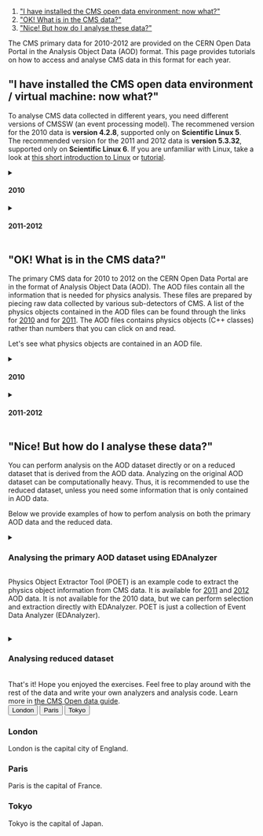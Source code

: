 1. ["I have installed the CMS open data environment: now what?"](#vm)
2. ["OK! What is in the CMS data?"](#data)
3. ["Nice! But how do I analyse these data?"](#nice)

The CMS primary data for 2010-2012 are provided on the CERN Open Data Portal in the Analysis Object Data (AOD) format. This page provides tutorials on how to access and analyse CMS data in this format for each year.

## <a name="vm">"I have installed the CMS open data environment / virtual machine: now what?" </a>

To analyse CMS data collected in different years, you need different versions of CMSSW (an event processing model). The recommened version for the 2010 data is <b>version 4.2.8</b>, supported only on <b>Scientific Linux 5</b>. The recommended version for the 2011 and 2012 data is <b>version 5.3.32</b>, supported only on <b>Scientific Linux 6</b>. If you are unfamiliar with Linux, take a look at <a href="https://twiki.cern.ch/twiki/bin/view/CMSPublic/WorkBookBasicLinux">this short introduction to Linux</a> or <a href="https://swcarpentry.github.io/shell-novice/">tutorial</a>.

<details>
<summary><h4>2010</h4></summary>
  
  <header>
    <h3>Using virtual machine</h3>
  </header>

<p>
Once you have installed the <a href="/docs/cms-virtual-machine-2010"> CMS-specific CERN Virtual Machine </a>, you need to open a terminal. In the "CMS-OpenData-1.1.2" VM, always use the "CMS shell" terminal available from the "CMS Shell" icon on the desktop (only if using the VM version "CMS-OpenData-1.0.0-rc7". Open a terminal with the X terminal emulator from an icon bottom-left of the VM screen). Execute the following command in the terminal if you haven't done so yet. It downloads for you the correct version of CMSSW:

```shell
$ cmsrel CMSSW_4_2_8
```
</p>

<p>
Then, make sure that you are always in the <b>CMSSW_4_2_8/src/</b> directory and that the CMS analysis environment is properly setup by entering the following commands in the terminal (you must do so every time you boot the VM before you can proceed):

```shell
$ cd CMSSW_4_2_8/src/
$ cmsenv
```
</p>

<header>
  <h3>Using Docker container</h3>
</header>

<p>
If you do not want to work on a virtual machine, you can try to to analyse CMS data in a Docker container, following the <a href="/docs/cms-guide-docker">instruction</a>.
</p>
<br>
</details>


<details>
<summary><h4>2011-2012</h4></summary>
<br>

<header>
  <h3>Using virtual machine</h3>
</header>

<p>
Once you have installed the <a href="/docs/cms-guide-docker">CMS open data container</a> or the <a href="/docs/cms-virtual-machine-2011">CMS-specific CERN Virtual Machine</a>, you need to open a terminal. If you are using the VM, always use the "CMS shell" terminal for all CMSSW-specific commands. It is available from the "CMS Shell" icon on the desktop. In the VM "CMS Shell", execute the following command in the terminal if you haven't done so yet. It downloads for you the correct version of CMSSW:

```shell
$ cmsrel CMSSW_5_3_32
```
</p>

<p>
Note that if you get a warning message about the current OS not being slc6, you are using a wrong terminal ("Outer Shell") which is CERN CentOS 7 (cc7). Open a "CMS Shell" terminal as explained above and execute the cmsrel command there.
</p>

<p>
In the VM, the CMS analysis environment needs to be properly setup by entering the following commands in the terminal (you must do so every time you boot the VM before you can proceed):

```shell
$ cd CMSSW_5_3_32/src/
$ cmsenv # do not execute this command if you are working in the container
```
</p>

<p>
Make sure that you are always in the <b>CMSSW_5_3_32/src/</b> directory, both in the CMS open data container and in the VM (and in the "CMS Shell" terminal in VM).
</p>

<header>
  <h3>Using Docker container</h3>
</header>

<p>
If you do not want to work on a virtual machine, you can try to to analyse CMS data in a Docker container, following the <a href="/docs/cms-guide-docker">instruction</a>.
</p>
<br>
</details>

## <a name="data"> "OK! What is in the CMS data?" </a>

<p>
The primary CMS data for 2010 to 2012 on the CERN Open Data Portal are in the format of Analysis Object Data (AOD). The AOD files contain all the information that is needed for physics analysis. These files are prepared by piecing raw data collected by various sub-detectors of CMS. A list of the physics objects contained in the AOD files can be found through the links for <a href="/docs/cms-physics-objects-2010">2010</a> and for <a href="/docs/cms-physics-objects-2011">2011</a>. The AOD files contains physics objects (C++ classes) rather than numbers that you can click on and read.
</p>

<p>
Let's see what physics objects are contained in an AOD file.
</p>

<details>
<summary><h4>2010<h4></summary>

        <p>
        Make sure that you are in the <b>CMSSW_4_2_8/src/</b> folder (and in the "CMS Shell" terminal, if using the "CMS-OpenData-1.1.2" VM). Also make sure that you have executed the <code>cmsenv</code> command in your terminal to launch the CMS analysis environment.
        </p>
        
        <p>
        Select a dataset, for example, the <a href="/record/24404">Mu primary dataset</a> from Run2010B. Click the "Download" tab at the bottom of the page to see a list of files contained in this dataset. You can select a file from the list and print out its contents with:
        
        ```shell
        $ edmDumpEventContent root://eospublic.cern.ch//eos/opendata/cms/Run2010B/Mu/AOD/Apr21ReReco-v1/0000/00459D48-EB70-E011-AF09-90E6BA19A252.root
        ```
        </p>
        
        <p>
        The ouput is a list of objects that the file contains, such as
                
        ```shell
            Type                                  Module                      Label             Process
            ----------------------------------------------------------------------------------------------
            edm::TriggerResults                   "TriggerResults"            ""                "HLT"
            trigger::TriggerEvent                 "hltTriggerSummaryAOD"      ""                "HLT"
            [...]
            vector<reco::GsfElectron>             "gsfElectrons"              ""                "RECO"
            [...]
            vector<reco::Muon>                    "muons"                     ""                "RECO"
            [...]
        ```
        </p>
        <p>
        Documentation of the objects of main interest to physics analysis is available in <a href="https://cms-opendata-guide.web.cern.ch/analysis/selection/objects/objects/">the CMS Open Data guide</a>. The objects are implemented as C++ classes in the CMS software package <a href="https://github.com/cms-sw/cmssw">CMSSW</a>, and detailed reference documentation of all classes is available in <a href="https://cmsdoxygen.web.cern.ch/cmsdoxygen/CMSSW_4_2_8/doc/html/annotated.html">the class list of the CMSSW reference manual</a>. To see the properties of electrons, you would navigate to the <a href="https://cmsdoxygen.web.cern.ch/cmsdoxygen/CMSSW_4_2_8/doc/html/d1/d57/namespacereco.html">namespace "reco"</a> and find the entry for <code>GsfElectron</code>. The <a href="https://cmsdoxygen.web.cern.ch/cmsdoxygen/CMSSW_4_2_8/doc/html/d0/d6d/classreco_1_1GsfElectron.html">reco::GsfElectron Class Reference</a> lists all member functions through which the different properties of a reconstructed electron can be accessed. Note that many of the basic properties are "inherited" from the parent classes and are listed separately under "Public Member Functions inherited from ... ". You can find more information about each object in the CMS Open Data guide (e.g. <a href="https://cms-opendata-guide.web.cern.ch/analysis/selection/objects/electrons/">electrons</a>).
        </p><br>
</details>

<details>
<summary><h4>2011-2012</h4></summary>
        <p>
        Make sure that you are in the <b>CMSSW_5_3_32/src/</b> folder (and, in VM, you have executed the <code>cmsenv</code> command in your terminal).
        </p>
        <p>
        Select a dataset, for example, the <a href="/record/24404">ElectronHad dataset</a> from Run2012A. Click the "Download" tab at the bottom of the page to see a list of files contained in this dataset. You can select a file from the list and print out its contents with:
        
        ```shell
        $ edmDumpEventContent root://eospublic.cern.ch//eos/opendata/cms/Run2012A/ElectronHad/AOD/22Jan2013-v1/20000/FEE9E03A-F581-E211-8758-002618943901.root
        ```
        </p>
        
        <p>
        The ouput is a list of objects that the file contains, such as
        
        ```shell
            Type                                  Module                      Label             Process
            ----------------------------------------------------------------------------------------------
            edm::TriggerResults                   "TriggerResults"            ""                "HLT"
            trigger::TriggerEvent                 "hltTriggerSummaryAOD"      ""                "HLT"
            [...]
            vector<reco::GsfElectron>             "gsfElectrons"              ""                "RECO"
            [...]
            vector<reco::Muon>                    "muons"                     ""                "RECO"
            [...]
        ```
        </p>
        
        <p>
        Documentation of the objects of main interest to physics analysis is available in <a href="https://cms-opendata-guide.web.cern.ch/analysis/selection/objects/objects/">the CMS Open Data guide</a>. The objects are implemented as C++ classes in the CMS software package <a href="https://github.com/cms-sw/cmssw">CMSSW</a>, and detailed reference documentation of all classes is available in <a href="https://cmsdoxygen.web.cern.ch/cmsdoxygen/CMSSW_5_3_30/doc/html/annotated.html">the class list of the CMSSW reference manual</a>. To see the properties of electrons, you would navigate to the <a href="https://cmsdoxygen.web.cern.ch/cmsdoxygen/CMSSW_5_3_30/doc/html/d1/d57/namespacereco.html">namespace "reco"</a> and find the entry for <code>GsfElectron</code>. The <a href="https://cmsdoxygen.web.cern.ch/cmsdoxygen/CMSSW_5_3_30/doc/html/d0/d6d/classreco_1_1GsfElectron.html">reco::GsfElectron Class Reference</a> lists all member functions through which the different properties of a reconstructed electron can be accessed. Note that many of the basic properties are "inherited" from the parent classes and are listed separately under "Public Member Functions inherited from ... ". You can find more information about each object in the CMS Open Data guide (e.g. <a href="https://cms-opendata-guide.web.cern.ch/analysis/selection/objects/electrons/">electrons</a>).
        </p><br>
</details>


## <a name="nice">"Nice! But how do I analyse these data?"</a>

<p>
        You can perform analysis on the AOD dataset directly or on a reduced dataset that is derived from the AOD data. Analyzing on the original AOD dataset can be computationally heavy. Thus, it is recommended to use the reduced dataset, unless you need some information that is only contained in AOD data. 
</p>

<p>
        Below we provide examples of how to perfom analysis on both the primary AOD data and the reduced data. 
</p>

<details>
<summary><a name="EDAnalyzer"><h3>Analysing the primary AOD dataset using EDAnalyzer</h3></a></summary>

<p>
As mentioned above, you typically do not perform an analysis directly on the AOD files. However, there might be cases where only the AOD files contain some of the information you need. The objects contained in the AOD files can be accessed through a software module, which can be built with a helper script (EDAnalyzer) available in the CMS open data environment. Here we provide a simple example on how to use EDAnalyzer. 
</p>

<p>
In CMS environment (after running <code>cmsenv</code> in <a href="#vm">the first section</a>), do the following:

```shell
$ mkdir Demo
$ cd Demo
$ mkedanlzr DemoAnalyzer
$ cd DemoAnalyzer
```
</p>

<p>
This will create several template files in the new DemoAnalyzer directory. For more information about CMSSW analyzer modules, have a look in <a href="https://cms-opendata-guide.web.cern.ch/cmssw/cmsswanalyzers/">the CMS open data guide</a>.
</p>

<p>
Compile the code with:

```shell
$ scram b
```
</p>

<p>
You can ignore the message

```
    ****WARNING: No need to export library once you have declared your library as plugin.
            Please cleanup src/Demo/DemoAnalyzer/BuildFile by removing the <export></export> section.
```

or take action and remove the indicated section from <code>BuildFile.xml</code>.
</p>

<p>
Change the file name in the configuration file <code>demoanalyzer_cfg.py</code> in the DemoAnalyzer directory. Take the <a href="/record/14">Mu primary dataset</a> from Run2010B (<a href="/record/24460">SingleMu dataset</a> from Run2012D) as an example. Replace <code>file:myfile.root</code> with <code>file:myfile.root</code> with <code>root://eospublic.cern.ch//eos/opendata/cms/Run2010B/Mu/AOD/Apr21ReReco-v1/0000/00459D48-EB70-E011-AF09-90E6BA19A252.root</code (<code>root://eospublic.cern.ch//eos/opendata/cms/Run2012D/SingleMu/AOD/22Jan2013-v1/10000/0015EC7D-EAA7-E211-A9B9-E0CB4E5536A7.root</code>). 
</p>

<p>
Change the max number of events to 10 (i.e change -1 to 10 in <code>process.maxEvents = cms.untracked.PSet( input = cms.untracked.int32(-1)</code>).
</p>

<p>
Run the code with:

```shell
$ cmsRun demoanalyzer_cfg.py
```
</p>

<p>
You will get an output like:

```
    221119 18:53:23 1032 Xrd: XrdClientConn: Error resolving this host's domain name.
    221119 18:53:23 1032 secgsi_InitProxy: cannot access private key file: /home/cmsusr/.globus/userkey.pem
    221119 18:53:23 1032 Xrd: CheckErrorStatus: Server [eospublic.cern.ch] declared: (error code: 3005)
    19-Nov-2022 18:53:23 CET  Initiating request to open file root://eospublic.cern.ch//eos/opendata/cms/Run2012D/SingleMu/AOD/22Jan2013-v1/10000/0015EC7D-EAA7-E211-A9B9-E0CB4E5536A7.root
    19-Nov-2022 18:53:26 CET  Successfully opened file root://eospublic.cern.ch//eos/opendata/cms/Run2012D/SingleMu/AOD/22Jan2013-v1/10000/0015EC7D-EAA7-E211-A9B9-E0CB4E5536A7.root
    Begin processing the 1st record. Run 206401, Event 240060474, LumiSection 178 at 19-Nov-2022 18:54:37.199 CET
    Begin processing the 2nd record. Run 206401, Event 240069594, LumiSection 178 at 19-Nov-2022 18:54:37.227 CET
    Begin processing the 3rd record. Run 206401, Event 240049754, LumiSection 178 at 19-Nov-2022 18:54:37.228 CET
    Begin processing the 4th record. Run 206401, Event 240115594, LumiSection 178 at 19-Nov-2022 18:54:37.228 CET
    Begin processing the 5th record. Run 206401, Event 240154770, LumiSection 178 at 19-Nov-2022 18:54:37.229 CET
    Begin processing the 6th record. Run 206401, Event 240103386, LumiSection 178 at 19-Nov-2022 18:54:37.229 CET
    Begin processing the 7th record. Run 206401, Event 240173338, LumiSection 178 at 19-Nov-2022 18:54:37.230 CET
    Begin processing the 8th record. Run 206401, Event 240127898, LumiSection 178 at 19-Nov-2022 18:54:37.230 CET
    Begin processing the 9th record. Run 206401, Event 240103970, LumiSection 178 at 19-Nov-2022 18:54:37.231 CET
    Begin processing the 10th record. Run 206401, Event 240129066, LumiSection 178 at 19-Nov-2022 18:54:37.231 CET
    19-Nov-2022 18:54:37 CET  Closed file root://eospublic.cern.ch//eos/opendata/cms/Run2012D/SingleMu/AOD/22Jan2013-v1/10000/0015EC7D-EAA7-E211-A9B9-E0CB4E5536A7.root

    =============================================

    MessageLogger Summary

    type     category        sev    module        subroutine        count    total
    ---- -------------------- -- ---------------- ----------------  -----    -----
        1 fileAction           -s file_close                             1        1
        2 fileAction           -s file_open                              2        2

    type    category    Examples: run/evt        run/evt          run/evt
    ---- -------------------- ---------------- ---------------- ----------------
        1 fileAction           PostEndRun
        2 fileAction           pre-events       pre-events

    Severity    # Occurrences   Total Occurrences
    --------    -------------   -----------------
    System                  3                   3
```
</p>

<p>
This is a simple loop over the first 10 events in the file. To access the physics object information, for example, of muons, add the following lines in <code>src/DemoAnalyzer.cc</code> (the lines before and after of the lines to be added are also shown):

```shell
[...]
#include "FWCore/ParameterSet/interface/ParameterSet.h"

//classes to extract Muon information
#include "DataFormats/MuonReco/interface/Muon.h"
#include "DataFormats/MuonReco/interface/MuonFwd.h"
#include<vector>
//
// class declaration
[...]

      // ----------member data ---------------------------
      std::vector<float> muon_e; //energy values for muons in the event
};
[...]
   using namespace edm;

    //clean the container
    muon_e.clear();

    //define the handler and get by label
    Handle<reco::MuonCollection> mymuons;
    iEvent.getByLabel("muons", mymuons);

    //if collection is valid, loop over muons in event
    if(mymuons.isValid()){
        for (reco::MuonCollection::const_iterator itmuon=mymuons->begin(); itmuon!=mymuons->end(); ++itmuon){
            muon_e.push_back(itmuon->energy());
        }
    }

    //print the vector
    for(unsigned int i=0; i < muon_e.size(); i++){
        std::cout <<"Muon # "<<i<<" with E = "<<muon_e.at(i)<<" GeV."<<std::endl;
    }

#ifdef THIS_IS_AN_EVENT_EXAMPLE
[...]
```


Modify the <code>BuildFile.xml</code> to include <code>DataFormats/MuonReco</code> dependencies so that it becomes:

```shell
<use name="FWCore/Framework"/>
<use name="FWCore/PluginManager"/>
<use name="DataFormats/MuonReco"/>
<use name="FWCore/ParameterSet"/>
<flags EDM_PLUGIN="1"/>
```
</p>

<p>
Compile and run again with:

```shell
$ scram b
$ cmsRun demoanalyzer_cfg.py
```
</p>

<p>
The output gives the energy of muons in these events:

```
    19-Nov-2022 19:53:08 CET  Initiating request to open file root://eospublic.cern.ch//eos/opendata/cms/Run2012D/SingleMu/AOD/22Jan2013-v1/10000/0015EC7D-EAA7-E211-A9B9-E0CB4E5536A7.root
    19-Nov-2022 19:53:10 CET  Successfully opened file root://eospublic.cern.ch//eos/opendata/cms/Run2012D/SingleMu/AOD/22Jan2013-v1/10000/0015EC7D-EAA7-E211-A9B9-E0CB4E5536A7.root
    Begin processing the 1st record. Run 206401, Event 240060474, LumiSection 178 at 19-Nov-2022 19:53:50.971 CET
    Muon # 0 with E = 31.2151 GeV.
    Begin processing the 2nd record. Run 206401, Event 240069594, LumiSection 178 at 19-Nov-2022 19:53:51.000 CET
    Muon # 0 with E = 62.6309 GeV.
    Begin processing the 3rd record. Run 206401, Event 240049754, LumiSection 178 at 19-Nov-2022 19:53:51.001 CET
    Muon # 0 with E = 71.6465 GeV.
    Muon # 1 with E = 3.99535 GeV.
    Begin processing the 4th record. Run 206401, Event 240115594, LumiSection 178 at 19-Nov-2022 19:53:51.001 CET
    Muon # 0 with E = 137.55 GeV.
    Muon # 1 with E = 2.70864 GeV.
    Muon # 2 with E = 4.33524 GeV.
    Begin processing the 5th record. Run 206401, Event 240154770, LumiSection 178 at 19-Nov-2022 19:53:51.002 CET
    Muon # 0 with E = 87.9848 GeV.
    Muon # 1 with E = 4.34456 GeV.
    Begin processing the 6th record. Run 206401, Event 240103386, LumiSection 178 at 19-Nov-2022 19:53:51.002 CET
    Muon # 0 with E = 30.2197 GeV.
    Muon # 1 with E = 11.064 GeV.
    Muon # 2 with E = 10.8193 GeV.
    Begin processing the 7th record. Run 206401, Event 240173338, LumiSection 178 at 19-Nov-2022 19:53:51.003 CET
    Muon # 0 with E = 6.84971 GeV.
    Muon # 1 with E = 12.0909 GeV.
    Muon # 2 with E = 3.20224 GeV.
    Muon # 3 with E = 7.04104 GeV.
    Muon # 4 with E = 7.90646 GeV.
    Muon # 5 with E = 6.20379 GeV.
    Begin processing the 8th record. Run 206401, Event 240127898, LumiSection 178 at 19-Nov-2022 19:53:51.003 CET
    Muon # 0 with E = 42.8793 GeV.
    Muon # 1 with E = 3.31122 GeV.
    Muon # 2 with E = 3.85927 GeV.
    Muon # 3 with E = 3.0424 GeV.
    Begin processing the 9th record. Run 206401, Event 240103970, LumiSection 178 at 19-Nov-2022 19:53:51.003 CET
    Muon # 0 with E = 55.7221 GeV.
    Muon # 1 with E = 2.80195 GeV.
    Begin processing the 10th record. Run 206401, Event 240129066, LumiSection 178 at 19-Nov-2022 19:53:51.004 CET
    Muon # 0 with E = 33.7197 GeV.
    Muon # 1 with E = 4.90223 GeV.
    Muon # 2 with E = 5.61441 GeV.
    19-Nov-2022 19:53:51 CET  Closed file root://eospublic.cern.ch//eos/opendata/cms/Run2012D/SingleMu/AOD/22Jan2013-v1/10000/0015EC7D-EAA7-E211-A9B9-E0CB4E5536A7.root
```
</p>

<p>
<strong>NOTE</strong>: To analyse the full event content, the analysis job needs access to the "condition data", such as the jet-energy corrections. To see how the connection to the condition database is established, you can check the <a href="/docs/cms-guide-for-condition-database">Guide to the CMS condition database</a>. For simpler analyses, like the example above, where we use only physics objects needing no further data for corrections, you do not need to connect to the condition database.
</p>

<p>
For detailed examples on applying selections and analyzing the full event content of AOD files through EDAnalyzer, refer to <a href="/record/560">this CMS analysis example for 2010 data</a> and <a href="/record/5500">this CMS analysis example for 2011-2012 data</a>. Take a look at the scripts to learn how selections and extractions are done. 
</p><br>

</details>


<p>
        Physics Object Extractor Tool (POET) is an example code to extract the physics object information from CMS data. It is available for <a href="https://github.com/cms-opendata-analyses/PhysObjectExtractorTool/tree/2011">2011</a> and <a href="https://github.com/cms-opendata-analyses/PhysObjectExtractorTool/tree/2012">2012</a> AOD data. It is not available for the 2010 data, but we can perform selection and extraction directly with EDAnalyzer. POET is just a collection of Event Data Analyzer (EDAnalyzer). 
</p><br>

<details>
<summary><h3> Analysing reduced dataset </h3></summary>
  
  <p>
  AOD data can be reduced to NanoAOD-like data formats, which hold tuples instead of C++ class and thus can be read directly through ROOT. One useful otpion of analyzing the reduced dataset is using <b>NanoAODRun1</b> data, which is available for all Run1 data (2010-2012) on Open Data Portal. The <a href="https://github.com/cms-opendata-analyses/NanoAODRun1ProducerTool">production code</a> is available but not intended to be used by non-expert users. Users who wish to produce reduced dataset by themselves should refer to the other option -- <a href="https://github.com/cms-opendata-analyses/PhysObjectExtractorTool"><b>Physics Object Extractor Tool (POET)</b></a>, which extracts information of different physics objects into a ROOT file and produces NanoAOD-like tuples from AOD files. It is in essence a collection of EDAnalyzer that we saw in the <a href="#EDAnalyzer">previous subsection</a>. Note that POET is only avaialble for 2011 and 2012 data. Users should refer back to the <a href="#EDAnalyzer">EDAnalyzer</a>, if they need more information from the 2010 data than what is already in NanoAODRun1. Examples on how to use NanoAODRun1 and POET are provided respectively. 
  </p><br>
  
  <details>
  <summary><h4>Reduce the AOD files to NanoAODRun1 tuples</h4></summary>
    
  <p>
  The NanoAODRun1 format is a NanoAOD-like ntuple format for CMS Run 1 data, readable with bare ROOT or other ROOT-compatible software. It contains the per-event information that is needed in most generic analyses. The goal is that about 50% of all publishable Open Data analyses can be performed using this simplified and easy-to-access data format without compromise of the quality of the scientific result. 
  </p>

  <p>
   A list of variables in NanoAODRun1 MC data can be found <a href="https://twiki.cern.ch/twiki/pub/CMSPublic/WorkBookNanoAODRun1/doc_DYJetsToLL_M-50_7TeV.html">here</a>. Collision data contains the same variables, except for the generator-level information.
  </p>
  
  <p>
  Note that NanoAODRun1 dfata format should not be confused with another NanoAOD-like <a href="/record/12353">reduced format created for educational purposes rather than for analysis purposes</a>, which is sometimes also referred to as "NanoAOD" in the Open Data context.
  </p>
  
  <p>
    Here we provide examples on how to use NanoAODRun1 data to reproduce published results. The setup and usage of NanoAODRun1 are the same for all years (2010-2012).
  </p>

  <details>
  <summary><b>Plot histogram with standard ROOT macro in C++</b></summary>

  In this example, we are rerpoducing the plot of invariant mass spectrum of dimuons in a <a href="https://inspirehep.net/literature/1118729">CMS paper</a> that uses the 2010 muon data. 

  The only thing we need to do is to write a C++ script and run it with ROOT.

  Create a C++ script with the name "MuHistos_eospublic.cxx":
  ```shell
  touch MuHistos_eospublic.cxx
  ```

  Copy and paste the <a href="https://twiki.cern.ch/twiki/pub/CMSPublic/NanoAODRun1Examples/MuHistos_eospublic.cxx">code</a> to the script.

  Execute it with 
  
  ```shell
  root -l MuHistos_eospublic.cxx++
  ```

  <b>Troubleshoot</b>: Make sure you have access to ROOT. It is automatically available if you are in <a href="#vm">CMS environment</a>. To test if you have access to ROOT, execute <code>root -l</code>. This command should start a ROOT session for you, if it is available. If you the job finishes very fast and you get the the output <code>entries = 0</code> (failure of xrootd access, no data read) you might have to source the script described in the FAQ for the next example. 

  The output plot looks like this:
  
  <img src="/static/docs/cms-getting-started-aod-2010-2012/MuHistos_eospublic_mass.png" width="70%">

  <br>
  </details>

  <details>
  <summary><b>Plot histogram with interactive CINT/Cling and/or RDataFrame in C++</b></summary>
  
  <p>
  In this example, we will reproduce one plot from a <a href="https://inspirehep.net/literature/1292243">CMS conference report</a> and one plot from <a href="https://inspirehep.net/literature/1485699"> a CMS paper</a>. This example is slightly more complicated than then previous example. It involves trigger selections, muon quality selections, an individually revertexed dimuon system to reduce pileup background, and dealing with two different overlapping datasets. Using this example, we show how to work on NanoAODRun1 data using interactive CINT/Cling or RDataFrame.
  </p>

  <details>
  <summary><h5>CINT/Cling</h5></summary>
  <p>
  CINT/Cling is the ROOT interactive C++ interpreter, which can be run as a script as well as be run line by line on the command line of an interactive Root session. One does not normally use CINT/Cling for advanced analyses, but it is worthwhile to try out this interactive option before converging to a final analysis strategy. This is the setup that was used for the original development of this example to find the relevant cuts.
  </p>
  <p>
  With NanoAODRun1, the workflow is always the same -- writing an analysis script and execute it in ROOT, regardless of which interface we use it with.
  </p>

  Create a C++ script with the name "MuHistos_eospublic.cxx":
  ```shell
  touch Dimuon2011_eospublic.C
  ```

  Copy and paste the <a href="https://twiki.cern.ch/twiki/pub/CMSPublic/NanoAODRun1Examples/Dimuon2011_eospublic.C">code</a> to the script.

  Execute it with 
  
  ```shell
  root -l Dimuon2011_eospublic.C
  ```

  It takes at least 30 minutes to run. It might take longer because of your network, because it accesses data remotely from the CERN eospublic disks. If you prefer to download the data to your computer and access it locally, you may use the local data with <a href="https://twiki.cern.ch/twiki/pub/CMSPublic/NanoAODRun1Examples/Dimuon2011_local.C">this script</a>. 
  
  </details>

  <details>
  <summary><h5>RDataFrame</h5></summary>
  <p>
  RDataFrame is a powerful interface for data analysis in ROOT. It reads columnar data from a data source and allows easy skimmming  and manipulation of the data in a simple and straightforward way. It also allows multi-threading and other low-level optimizations that may help to speed up the processing time. RDataFrame makes a good choice for analyses with a relatively straightforward cut and analysis flow. 
  </p>

  Create a C++ script with the name "MuHistos_eospublic.cxx":
  ```shell
  touch Dimuon2011_eospublic_RDF.C
  ```

  Copy and paste the <a href="https://twiki.cern.ch/twiki/pub/CMSPublic/NanoAODRun1Examples/Dimuon2011_eospublic_RDF.C">code</a> to the script. This script plots the dimuon mass spectrum for different trigger paths.

  Execute it with 
  
  ```shell
  root -l Dimuon2011_eospublic_RDF.C
  ```

  If you prefer to download the data (50+80GB) to your computer and access it locally, you may use the local data with <a href="https://twiki.cern.ch/twiki/pub/CMSPublic/NanoAODRun1Examples/Dimuon2011_local_RDF.C">this script</a>.
  
  The output plot looks like this:
  
  <img src="/static/docs/cms-getting-started-aod-2010-2012/Dimuon2011_eospublic_RDF.png" width="70%"><br>

  
  If you would like to speed up the processing time through multithreading, try <a href="https://twiki.cern.ch/twiki/pub/CMSPublic/NanoAODRun1Examples/Dimuon2011_eospublic_RDF2.C">this script</a>.

  The output plot looks like this:
  
  <img src="/static/docs/cms-getting-started-aod-2010-2012/Dimuon2011_eospublic_RDF2.png" width="70%">
  
  <br>
  </details>

  Exit the ROOT session with <code>.q</code> in the command line, if the session does not automatically end after the execution.

  <b>Troubleshoot:</b> If you get the error <code>fatal error: 'Math/Vector4Dfwd.h' file not found</code> with your default ROOT setup, execute

  on Centos7:
  
  ```shell
    source /cvmfs/sft.cern.ch/lcg/views/LCG_98/x86_64-centos7-gcc8-opt/setup.sh
  ```

  on slc6:
  
  ```shell
  source /cvmfs/sft.cern.ch/lcg/views/LCG_95/x86_64-slc6-gcc8-opt/setup.sh
  ```

  </details>

  <details>
  <summary><b>Plot histogram with RDataFrame in python</b></summary>
  <p>
  In this example, we will reproduce the dimuon spectrum in the <a href="/record/12342">2012 DoubleMuParked outreach example</a>. A much smaller reduced NanoAOD-like ntuples was provided in the outreach example for educational purposes. The analysis scripts from this outreach example can also be used on the larger NanoAODRun1 ntuples. The original <a href="/record/12342">example</a> uses RDataFrame and is available in C++, python and Jupyter notebook. Here we only provide examples in python and Jupyter notebook. For using RDataFrame in C++, please refer to the previous subsection.
  </p>
    
  Create a C++ script with the name "dimuonSpectrum2012_eospublic.py":
  ```shell
  touch dimuonSpectrum2012_eospublic.py
  ```

  Copy and paste the <a href="https://twiki.cern.ch/twiki/pub/CMSPublic/NanoAODRun1Examples/dimuonSpectrum2012_eospublic.py.txt">code</a> to the script.

  Execute it with 
  
  ```shell
  python dimuonSpectrum2012_eospublic.py
  ```

  The output plot looks like this:
  
  <img src="/static/docs/cms-getting-started-aod-2010-2012/dimuonSpectrum2012.png" width="70%"><br>

  If you prefer to download the data (80+110GB) to your computer and access it locally, you may use the local data with <a href="https://twiki.cern.ch/twiki/pub/CMSPublic/NanoAODRun1Examples/dimuonSpectrum2012_local.py.txt">this script</a>.

  To get a simple demonstration from you web browser without installing ROOT, you can also plug NanoAODRun1 samples into the <a href="/record/12342">original Outreach Jupyter notebook example</a>:
  
  Start the notebook and execute all steps in the order indicated (click on each block and type control enter)

  In step \[3\], replace the input file by e.g. <code>root://eospublic.cern.ch//eos/opendata/cms/upload/NanoAODRun1/01-Jul-22/Run2012B_DoubleMuParked/01-Jul-22Run2012B_DoubleMuParked/03C5684F-8BAF-4312-8235-2B0039F2FB93.root</code> (for pasting, use control V).

  In step \[12\], change <code>%jsroot</code> on to <code>%jsroot</code> off .
  
  The (low statistics) result (just one file) should pop on on your screen. Note that the notebook might not work on the large merged samples for internal size and memory reasons. Making the usage of Jupyter notebooks possible realistically also for larger samples is currently under investigation.

  </details>
  
  </details>

  <details>
  <summary><h4>Reduce the AOD files using POET</h4></summary>
  <p>
  In AOD files, reconstructed physics objects are included without checking their "quality". For example, the reconstructed objects in the muon collection that you printed out in the <a href="#EDAnalyzer">EDAnalyzer example</a> is not guaranteed to be from validated data. In order to analyze only the "good quality" data, you must apply some selection criteria.
  </p>
    
  <p>
  Physics Object Extractor Tool (POET) allows you to filter for validated data, apply selection criteria to select useful events and write out physics objects and their properties to a reduced dataset. For a quick start, check <a href="https://github.com/cms-opendata-analyses/PhysObjectExtractorTool">this repository</a>. Similar to the NanoAODRun1 examples, you can use <a href="http://root.cern.ch">ROOT</a> to inspect reconstructed particles and the distributions of their properties.
  </p>

  <p>
  Start by getting the code and compiling it. Note that POET does not work for the 2010 data, which requires an older version of CMSSW. Make sure that you are back in the <b>CMSSW_5_3_32/src/</b> folder. If you are using the VM, do the git command to get the code in the "Outer shell" terminal. Go to the right folder with <code>cd ~/CMSSW_5_3_32/src</code>. In the container, keep using the normal container shell and go to the right folder with <code>cd $CMSSW_BASE/src</code>.

  ```shell
  $ git clone https://github.com/cms-opendata-analyses/PhysObjectExtractorTool.git
  ```
  </p>

  <p>
  If you are using the VM, change now back to the "CMS shell" terminal. Get the 2012 (2011) "branch" of the repository for 2012 (2011) data. In the following example, we use the 2012 data, so we checkout the 2012 branch. Make sure that you are always in the <b>CMSSW_5_3_32/src/</b> folder. Checkout the branch and compile the code with:
  
  ```shell
  $ cd PhysObjectExtractorTool
  $ git checkout 2012
  $ scram b
  ```
  </p>

  <p>
  Note how only the validated runs are selected in the configuration file. The relevant lines are:
  
  ```python
    import FWCore.ParameterSet.Config as cms
    import FWCore.PythonUtilities.LumiList as LumiList

    [...]
  
  	goodJSON = "data/Cert_190456-208686_8TeV_22Jan2013ReReco_Collisions12_JSON.txt"
  	myLumis = LumiList.LumiList(filename=goodJSON).getCMSSWString().split(",")
  	process.source.lumisToProcess = CfgTypes.untracked(
  	    	CfgTypes.VLuminosityBlockRange())
  	process.source.lumisToProcess.extend(myLumis)
  ```
  </p>

  <p>
  This selection must always be applied to any analysis on CMS open data, and to do so you must have the validation file downloaded to your local area.
  </p>

  <p>
  To produce a root file with selected objects, do the following:
  
  ```shell
  $ cd PhysObjectExtractor
  $ cmsRun python/poet_cfg.py
  ```
  </p>

  <p>
  The configuration file sets it to run over 1000 events in a simulated dataset. The script runs over all the events when the number is set to -1.
  </p>

  We can check the content of the output ROOT file through command lines or C++ scripts as we did in the previous examples. We can also check the content and make plots through an interactive Graphical User Interface (GUI). We use this example to show how to do so with ROOT GUI.
  
  If you are using the CMS open data container with the VNC application installed (see the <a href="/docs/cms-guide-docker#vnc">container guide page</a>), for opening the graphical user interface, start the VNC application in the container by typing

  ```shell
  $ start_vnc
  ```

  Then start a VNC viewer on your local computer using the password <code>cms.cern</code>. The http option for a GUI in the browser is not guaranteed to work in the container with this CMSSW version.


  You can now open the POET output file in ROOT:

  ```shell
  $ root myoutput.root
  ```
  
  You will see the ROOT logo appear on screen. You can now open the ROOT GUI by entering:
  
  ```shell
  TBrowser t
  ```

  You will see the ROOT browser window:
  
  <img src="/static/docs/cms-getting-started-aod-2010-2012/getting_started_with_cms_2011_2012_data_1.png" width="70%"><br>

  Now, let us take a closer look at some collections of the physics objects.

  On the left window of ROOT, double-click on the file name (<code>myoutput.root</code>). You should see a list of names, each corresponding to a collection of reconstructed data.

  Let us take a peek, for example, at the muons, which are found in <code>mymuons</code>. Look in there by double-clicking on that line and then double-clicking on <code>Events</code>. Here, you can have a look at various properties of this collection, such as the transverse momentum of the muon: <code>muon_pt</code>. Double-click on it to draw the distribution.

  <img src="/static/docs/getting-started-with-cms-2011-data/getting_started_with_cms_2011_2012_data_2.png" width="70%"><br>

  You can exit the ROOT browser through the GUI by clicking on <code>Browser</code> on the menu and then clicking on <code>Quit Root</code> or by entering <code>.q</code> in the terminal.

  </details>
  
</details>
<br>
That's it! Hope you enjoyed the exercises. Feel free to play around with the rest of the data and write your own analyzers and analysis code. Learn more in <a href="https://cms-opendata-guide.web.cern.ch/">the CMS Open data guide</a>.


<!-- Tab links -->
<div class="tab">
  <button class="tablinks" onclick="openCity(event, 'London')">London</button>
  <button class="tablinks" onclick="openCity(event, 'Paris')">Paris</button>
  <button class="tablinks" onclick="openCity(event, 'Tokyo')">Tokyo</button>
</div>

<!-- Tab content -->
<div id="London" class="tabcontent">
  <h3>London</h3>
  <p>London is the capital city of England.</p>
</div>

<div id="Paris" class="tabcontent">
  <h3>Paris</h3>
  <p>Paris is the capital of France.</p> 
</div>

<div id="Tokyo" class="tabcontent">
  <h3>Tokyo</h3>
  <p>Tokyo is the capital of Japan.</p>
</div>
